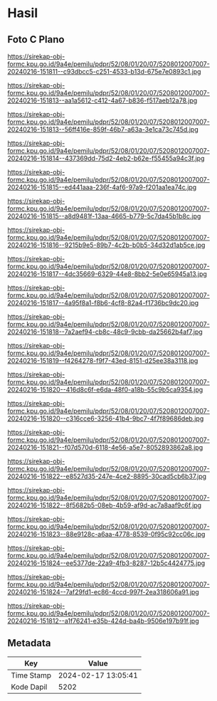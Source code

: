 # Hasil

## Foto C Plano

https://sirekap-obj-formc.kpu.go.id/9a4e/pemilu/pdpr/52/08/01/20/07/5208012007007-20240216-151811--c93dbcc5-c251-4533-b13d-675e7e0893c1.jpg

https://sirekap-obj-formc.kpu.go.id/9a4e/pemilu/pdpr/52/08/01/20/07/5208012007007-20240216-151813--aa1a5612-c412-4a67-b836-f517aeb12a78.jpg

https://sirekap-obj-formc.kpu.go.id/9a4e/pemilu/pdpr/52/08/01/20/07/5208012007007-20240216-151813--56ff416e-859f-46b7-a63a-3e1ca73c745d.jpg

https://sirekap-obj-formc.kpu.go.id/9a4e/pemilu/pdpr/52/08/01/20/07/5208012007007-20240216-151814--437369dd-75d2-4eb2-b62e-f55455a94c3f.jpg

https://sirekap-obj-formc.kpu.go.id/9a4e/pemilu/pdpr/52/08/01/20/07/5208012007007-20240216-151815--ed441aaa-236f-4af6-97a9-f201aa1ea74c.jpg

https://sirekap-obj-formc.kpu.go.id/9a4e/pemilu/pdpr/52/08/01/20/07/5208012007007-20240216-151815--a8d9481f-13aa-4665-b779-5c7da45b1b8c.jpg

https://sirekap-obj-formc.kpu.go.id/9a4e/pemilu/pdpr/52/08/01/20/07/5208012007007-20240216-151816--9215b9e5-89b7-4c2b-b0b5-34d32d1ab5ce.jpg

https://sirekap-obj-formc.kpu.go.id/9a4e/pemilu/pdpr/52/08/01/20/07/5208012007007-20240216-151817--4dc35669-6329-44e8-8bb2-5e0e65945a13.jpg

https://sirekap-obj-formc.kpu.go.id/9a4e/pemilu/pdpr/52/08/01/20/07/5208012007007-20240216-151817--4a95f8a1-f8b6-4cf8-82a4-f1736bc9dc20.jpg

https://sirekap-obj-formc.kpu.go.id/9a4e/pemilu/pdpr/52/08/01/20/07/5208012007007-20240216-151818--7a2aef94-cb8c-48c9-9cbb-da25662b4af7.jpg

https://sirekap-obj-formc.kpu.go.id/9a4e/pemilu/pdpr/52/08/01/20/07/5208012007007-20240216-151819--f4264278-f9f7-43ed-8151-d25ee38a3118.jpg

https://sirekap-obj-formc.kpu.go.id/9a4e/pemilu/pdpr/52/08/01/20/07/5208012007007-20240216-151820--416d8c6f-e6da-48f0-a18b-55c9b5ca9354.jpg

https://sirekap-obj-formc.kpu.go.id/9a4e/pemilu/pdpr/52/08/01/20/07/5208012007007-20240216-151820--c316cce6-3256-41b4-9bc7-4f7f89686deb.jpg

https://sirekap-obj-formc.kpu.go.id/9a4e/pemilu/pdpr/52/08/01/20/07/5208012007007-20240216-151821--f07d570d-6118-4e56-a5e7-8052893862a8.jpg

https://sirekap-obj-formc.kpu.go.id/9a4e/pemilu/pdpr/52/08/01/20/07/5208012007007-20240216-151822--e8527d35-247e-4ce2-8895-30cad5cb6b37.jpg

https://sirekap-obj-formc.kpu.go.id/9a4e/pemilu/pdpr/52/08/01/20/07/5208012007007-20240216-151822--8f5682b5-08eb-4b59-af9d-ac7a8aaf9c6f.jpg

https://sirekap-obj-formc.kpu.go.id/9a4e/pemilu/pdpr/52/08/01/20/07/5208012007007-20240216-151823--88e9128c-a6aa-4778-8539-0f95c92cc06c.jpg

https://sirekap-obj-formc.kpu.go.id/9a4e/pemilu/pdpr/52/08/01/20/07/5208012007007-20240216-151824--ee5377de-22a9-4fb3-8287-12b5c4424775.jpg

https://sirekap-obj-formc.kpu.go.id/9a4e/pemilu/pdpr/52/08/01/20/07/5208012007007-20240216-151824--7af29fd1-ec86-4ccd-997f-2ea318606a91.jpg

https://sirekap-obj-formc.kpu.go.id/9a4e/pemilu/pdpr/52/08/01/20/07/5208012007007-20240216-151812--a1f76241-e35b-424d-ba4b-9506e197b91f.jpg


## Metadata

| Key        | Value               |
| ---------- | ------------------- |
| Time Stamp | 2024-02-17 13:05:41 |
| Kode Dapil | 5202                |



